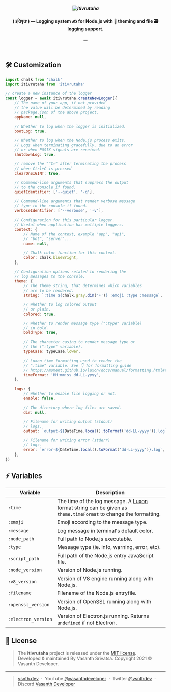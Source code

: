 <h5 align="center">
    <img src="https://github.com/vasanthdeveloper/itivrutaha/blob/designs/header.png?raw=true" alt="itivrutaha">
</h5>
<p align="center"><strong>( इतिवृत्तः ) — Logging system ✍ for Node.js with 🍬 theming and file 🗃 logging support.</strong></p>
<p align="center">
    <a target="_blank" rel="noopener" href="https://www.npmjs.com/package/itivrutaha">
        <img src="https://img.shields.io/npm/v/itivrutaha.svg?style=flat-square" alt="">
    </a>
    <a target="_blank" rel="noopener" href="https://www.npmjs.com/package/itivrutaha?activeTab=versions">
        <img src="https://img.shields.io/npm/dm/itivrutaha.svg?style=flat-square" alt="">
    </a>
    <a href="https://github.com/vasanthdeveloper/itivrutaha/issues">
        <img src="https://img.shields.io/github/issues/vasanthdeveloper/itivrutaha.svg?style=flat-square" alt="">
    </a>
    <a href="https://github.com/vasanthdeveloper/itivrutaha/commits/main">
        <img src="https://img.shields.io/github/last-commit/vasanthdeveloper/itivrutaha.svg?style=flat-square"
            alt="">
    </a>
</p>
<br>

## 🛠 Customization

```javascript
import chalk from 'chalk'
import itivrutaha from 'itivrutaha'

// create a new instance of the logger
const logger = await itivrutaha.createNewLogger({
    // The name of your app, if not provided
    // the value will be determined by reading
    // package.json of the above project.
    appName: null,

    // Whether to log when the logger is initialized.
    bootLog: true,

    // Whether to log when the Node.js process exits.
    // Logs when terminating gracefully, due to an error
    // or when POSIX signals are received.
    shutdownLog: true,

    // remove the "^C⏎" after terminating the process
    // when Ctrl+C is pressed
    clearOnSIGINT: true,

    // Command-line arguments that suppress the output
    // to the console if found.
    quietIdentifier: ['--quiet', '-q'],

    // Command-line arguments that render verbose message
    // type to the console if found.
    verboseIdentifier: ['--verbose', '-v'],

    // Configuration for this particular logger.
    // Useful when application has multiple loggers.
    context: {
        // Name of the context, example "app", "api",
        // "bot", "server"...
        name: null,

        // Chalk color function for this context.
        color: chalk.blueBright,
    },

    // Configuration options related to rendering the
    // log messages to the console.
    theme: {
        // The theme string, that determines which variables
        // are to be rendered.
        string: `:time ${chalk.gray.dim('•')} :emoji :type :message`,

        // Whether to log colored output
        // or plain.
        colored: true,

        // Whether to render message type (":type" variable)
        // in bold.
        boldType: true,

        // The character casing to render message type or
        // the (":type" variable).
        typeCase: typeCase.lower,

        // Luxon time formatting used to render the
        // ":time" variable. See 👇 for formatting guide
        // https://moment.github.io/luxon/docs/manual/formatting.html#table-of-tokens
        timeFormat: 'HH:mm:ss dd-LL-yyyy',
    },

    logs: {
        // Whether to enable file logging or not.
        enable: false,

        // The directory where log files are saved.
        dir: null,

        // Filename for writing output (stdout)
        // logs.
        output: `output-${DateTime.local().toFormat('dd-LL-yyyy')}.log`,

        // Filename for writing error (stderr)
        // logs.
        error: `error-${DateTime.local().toFormat('dd-LL-yyyy')}.log`,
    },
})
```

## ⚡️ Variables

| Variable | Description |
|-|-|
| `:time` | The time of the log message. A [Luxon](https://moment.github.io/luxon/docs/manual/formatting.html#table-of-tokens) format string can be given as `theme.timeFormat` to change the formatting. |
| `:emoji` | Emoji according to the message type. |
| `:message` | Log message in terminal's default color. |
| `:node_path` | Full path to Node.js executable. |
| `:type` | Message type (ie. info, warning, error, etc). |
| `:script_path` | Full path of the Node.js entry JavaScript file. |
| `:node_version` | Version of Node.js running. |
| `:v8_version` | Version of V8 engine running along with Node.js. |
| `:filename` | Filename of the Node.js entryfile. |
| `:openssl_version` | Version of OpenSSL running along with Node.js. |
| `:electron_version` | Version of Electron.js running. Returns `undefined` if not Electron. |


## 📰 License
> The **itivrutaha** project is released under the [MIT license](https://github.com/vasanthdeveloper/itivrutaha/blob/main/LICENSE.md). <br> Developed &amp; maintained By Vasanth Srivatsa. Copyright 2021 © Vasanth Developer.
<hr>

> <a href="https://vsnth.dev" target="_blank" rel="noopener">vsnth.dev</a> &nbsp;&middot;&nbsp;
> YouTube <a href="https://vas.cx/videos" target="_blank" rel="noopener">@vasanthdeveloper</a> &nbsp;&middot;&nbsp;
> Twitter <a href="https://vas.cx/twitter" target="_blank" rel="noopener">@vsnthdev</a> &nbsp;&middot;&nbsp;
> Discord <a href="https://vas.cx/discord" target="_blank" rel="noopener">Vasanth Developer</a>